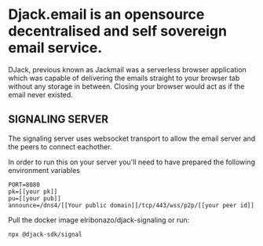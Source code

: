 # Djack.email is an opensource decentralised and self sovereign email service.
DJack, previous known as Jackmail was a serverless browser application which was capable of delivering the emails straight to your browser tab without any storage in between. Closing your browser would act as if the email never existed.

## SIGNALING SERVER
The signaling server uses websocket transport to allow the email server and the peers to connect eachother.

In order to run this on your server you'll need to have prepared the following environment variables

```
PORT=8080
pk=[[your pk]]
pu=[[your pub]]
announce=/dns4/[[Your public domain]]/tcp/443/wss/p2p/[[your peer id]]
```

Pull the docker image elribonazo/djack-signaling or run:

```
npx @djack-sdk/signal
```